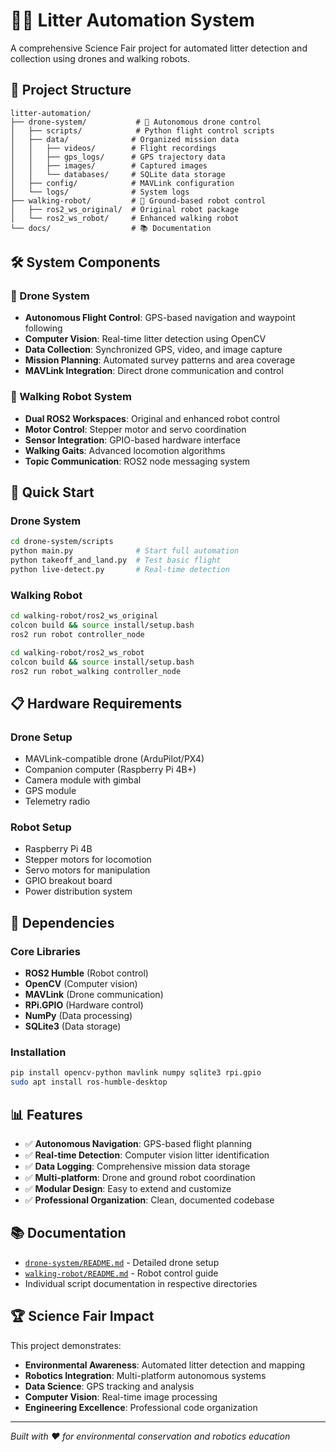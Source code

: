 # 🚁🤖 Litter Automation System

A comprehensive Science Fair project for automated litter detection and collection using drones and walking robots.

## 📁 Project Structure

```
litter-automation/
├── drone-system/           # 🚁 Autonomous drone control
│   ├── scripts/            # Python flight control scripts
│   ├── data/              # Organized mission data
│   │   ├── videos/        # Flight recordings
│   │   ├── gps_logs/      # GPS trajectory data
│   │   ├── images/        # Captured images
│   │   └── databases/     # SQLite data storage
│   ├── config/            # MAVLink configuration
│   └── logs/              # System logs
├── walking-robot/         # 🤖 Ground-based robot control
│   ├── ros2_ws_original/  # Original robot package
│   └── ros2_ws_robot/     # Enhanced walking robot
└── docs/                  # 📚 Documentation
```

## 🛠️ System Components

### 🚁 Drone System
- **Autonomous Flight Control**: GPS-based navigation and waypoint following
- **Computer Vision**: Real-time litter detection using OpenCV
- **Data Collection**: Synchronized GPS, video, and image capture
- **Mission Planning**: Automated survey patterns and area coverage
- **MAVLink Integration**: Direct drone communication and control

### 🤖 Walking Robot System
- **Dual ROS2 Workspaces**: Original and enhanced robot control
- **Motor Control**: Stepper motor and servo coordination
- **Sensor Integration**: GPIO-based hardware interface
- **Walking Gaits**: Advanced locomotion algorithms
- **Topic Communication**: ROS2 node messaging system

## 🚀 Quick Start

### Drone System
```bash
cd drone-system/scripts
python main.py              # Start full automation
python takeoff_and_land.py  # Test basic flight
python live-detect.py       # Real-time detection
```

### Walking Robot
```bash
cd walking-robot/ros2_ws_original
colcon build && source install/setup.bash
ros2 run robot controller_node

cd walking-robot/ros2_ws_robot
colcon build && source install/setup.bash
ros2 run robot_walking controller_node
```

## 📋 Hardware Requirements

### Drone Setup
- MAVLink-compatible drone (ArduPilot/PX4)
- Companion computer (Raspberry Pi 4B+)
- Camera module with gimbal
- GPS module
- Telemetry radio

### Robot Setup
- Raspberry Pi 4B
- Stepper motors for locomotion
- Servo motors for manipulation
- GPIO breakout board
- Power distribution system

## 🔧 Dependencies

### Core Libraries
- **ROS2 Humble** (Robot control)
- **OpenCV** (Computer vision)
- **MAVLink** (Drone communication)
- **RPi.GPIO** (Hardware control)
- **NumPy** (Data processing)
- **SQLite3** (Data storage)

### Installation
```bash
pip install opencv-python mavlink numpy sqlite3 rpi.gpio
sudo apt install ros-humble-desktop
```

## 📊 Features

- ✅ **Autonomous Navigation**: GPS-based flight planning
- ✅ **Real-time Detection**: Computer vision litter identification
- ✅ **Data Logging**: Comprehensive mission data storage
- ✅ **Multi-platform**: Drone and ground robot coordination
- ✅ **Modular Design**: Easy to extend and customize
- ✅ **Professional Organization**: Clean, documented codebase

## 📚 Documentation

- [`drone-system/README.md`](drone-system/README.md) - Detailed drone setup
- [`walking-robot/README.md`](walking-robot/README.md) - Robot control guide
- Individual script documentation in respective directories

## 🏆 Science Fair Impact

This project demonstrates:
- **Environmental Awareness**: Automated litter detection and mapping
- **Robotics Integration**: Multi-platform autonomous systems
- **Data Science**: GPS tracking and analysis
- **Computer Vision**: Real-time image processing
- **Engineering Excellence**: Professional code organization

---

*Built with ❤️ for environmental conservation and robotics education*
